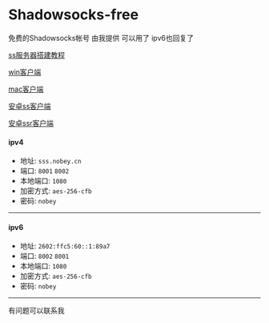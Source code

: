 # Shadowsocks-free
免费的Shadowsocks帐号  由我提供
可以用了 ipv6也回复了

[ss服务器搭建教程](https://github.com/youngon-cn/lesson/blob/master/tool/shadowsocks%E6%9C%8D%E5%8A%A1%E5%99%A8.md)

[win客户端](https://github.com/shadowsocks/shadowsocks-windows/wiki/Shadowsocks-Windows-%E4%BD%BF%E7%94%A8%E8%AF%B4%E6%98%8E)

[mac客户端](https://github.com/shadowsocks/shadowsocks-iOS/wiki/Shadowsocks-for-OSX-Help)

[安卓ss客户端](https://github.com/shadowsocks/shadowsocks-android/releases)

[安卓ssr客户端](https://github.com/HMBSbige/ShadowsocksR-Android/releases)

#### ipv4
- 地址: `sss.nobey.cn` 
- 端口: `8001`  `8002` 
- 本地端口: `1080`
- 加密方式: `aes-256-cfb`
- 密码: `nobey`

---
#### ipv6
- 地址: `2602:ffc5:60::1:89a7`
- 端口:  `8002`   `8001` 
- 本地端口: `1080`
- 加密方式: `aes-256-cfb`
- 密码: `nobey`

---

有问题可以联系我
